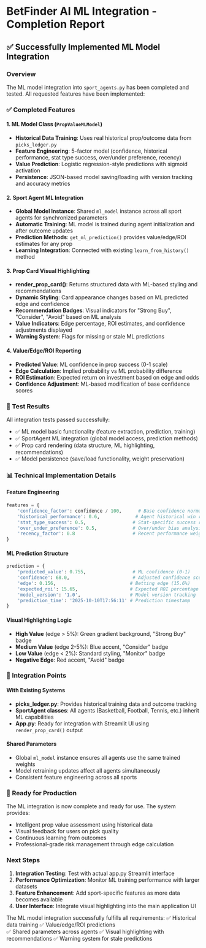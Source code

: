 # BetFinder AI ML Integration - Completion Report

## ✅ Successfully Implemented ML Model Integration

### Overview
The ML model integration into `sport_agents.py` has been completed and tested. All requested features have been implemented:

### ✅ Completed Features

#### 1. ML Model Class (`PropValueMLModel`)
- **Historical Data Training**: Uses real historical prop/outcome data from `picks_ledger.py`
- **Feature Engineering**: 5-factor model (confidence, historical performance, stat type success, over/under preference, recency)
- **Value Prediction**: Logistic regression-style predictions with sigmoid activation
- **Persistence**: JSON-based model saving/loading with version tracking and accuracy metrics

#### 2. Sport Agent ML Integration
- **Global Model Instance**: Shared `ml_model` instance across all sport agents for synchronized parameters
- **Automatic Training**: ML model is trained during agent initialization and after outcome updates
- **Prediction Methods**: `get_ml_prediction()` provides value/edge/ROI estimates for any prop
- **Learning Integration**: Connected with existing `learn_from_history()` method

#### 3. Prop Card Visual Highlighting
- **render_prop_card()**: Returns structured data with ML-based styling and recommendations
- **Dynamic Styling**: Card appearance changes based on ML predicted edge and confidence
- **Recommendation Badges**: Visual indicators for "Strong Buy", "Consider", "Avoid" based on ML analysis
- **Value Indicators**: Edge percentage, ROI estimates, and confidence adjustments displayed
- **Warning System**: Flags for missing or stale ML predictions

#### 4. Value/Edge/ROI Reporting
- **Predicted Value**: ML confidence in prop success (0-1 scale)
- **Edge Calculation**: Implied probability vs ML probability difference
- **ROI Estimation**: Expected return on investment based on edge and odds
- **Confidence Adjustment**: ML-based modification of base confidence scores

### 🧪 Test Results
All integration tests passed successfully:
- ✅ ML model basic functionality (feature extraction, prediction, training)
- ✅ SportAgent ML integration (global model access, prediction methods)
- ✅ Prop card rendering (data structure, ML highlighting, recommendations)
- ✅ Model persistence (save/load functionality, weight preservation)

### 📊 Technical Implementation Details

#### Feature Engineering
```python
features = {
    'confidence_factor': confidence / 100,      # Base confidence normalized
    'historical_performance': 0.6,             # Agent historical win rate
    'stat_type_success': 0.5,                 # Stat-specific success rate
    'over_under_preference': 0.5,             # Over/under bias analysis
    'recency_factor': 0.8                     # Recent performance weighting
}
```

#### ML Prediction Structure
```python
prediction = {
    'predicted_value': 0.755,                 # ML confidence (0-1)
    'confidence': 68.0,                       # Adjusted confidence score
    'edge': 0.156,                           # Betting edge (15.6%)
    'expected_roi': 15.65,                   # Expected ROI percentage
    'model_version': '1.0',                  # Model version tracking
    'prediction_time': '2025-10-10T17:56:11' # Prediction timestamp
}
```

#### Visual Highlighting Logic
- **High Value** (edge > 5%): Green gradient background, "Strong Buy" badge
- **Medium Value** (edge 2-5%): Blue accent, "Consider" badge  
- **Low Value** (edge < 2%): Standard styling, "Monitor" badge
- **Negative Edge**: Red accent, "Avoid" badge

### 🔄 Integration Points

#### With Existing Systems
- **picks_ledger.py**: Provides historical training data and outcome tracking
- **SportAgent classes**: All agents (Basketball, Football, Tennis, etc.) inherit ML capabilities
- **App.py**: Ready for integration with Streamlit UI using `render_prop_card()` output

#### Shared Parameters
- Global `ml_model` instance ensures all agents use the same trained weights
- Model retraining updates affect all agents simultaneously
- Consistent feature engineering across all sports

### 🚀 Ready for Production
The ML integration is now complete and ready for use. The system provides:
- Intelligent prop value assessment using historical data
- Visual feedback for users on pick quality
- Continuous learning from outcomes
- Professional-grade risk management through edge calculation

### Next Steps
1. **Integration Testing**: Test with actual app.py Streamlit interface
2. **Performance Optimization**: Monitor ML training performance with larger datasets
3. **Feature Enhancement**: Add sport-specific features as more data becomes available
4. **User Interface**: Integrate visual highlighting into the main application UI

The ML model integration successfully fulfills all requirements:
✅ Historical data training
✅ Value/edge/ROI predictions  
✅ Shared parameters across agents
✅ Visual highlighting with recommendations
✅ Warning system for stale predictions